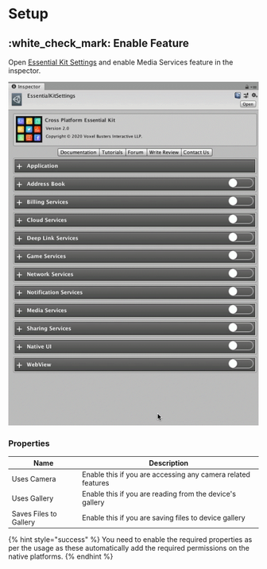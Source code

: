 # Setup

## :white\_check\_mark: Enable Feature

Open [Essential Kit Settings](../overview/settings.md) and enable Media Services feature in the inspector.

![Enable Media Services](../.gitbook/assets/EnableMediaServices.gif)

### Properties

| Name                   | Description                                                  |
| ---------------------- | ------------------------------------------------------------ |
| Uses Camera            | Enable this if you are accessing any camera related features |
| Uses Gallery           | Enable this if you are reading from the device's gallery     |
| Saves Files to Gallery | Enable this if you are saving files to device gallery        |

{% hint style="success" %}
You need to enable the required properties as per the usage as these automatically add the required permissions on the native platforms.
{% endhint %}
